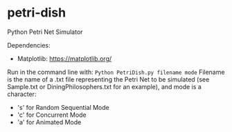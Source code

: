 # petri-dish
Python Petri Net Simulator

Dependencies:
- Matplotlib: https://matplotlib.org/

Run in the command line with:
`Python PetriDish.py filename mode`
Filename is the name of a .txt file representing the Petri Net to be simulated (see Sample.txt or DiningPhilosophers.txt for an example), and mode is a character:
- 's' for Random Sequential Mode
- 'c' for Concurrent Mode
- 'a' for Animated Mode
